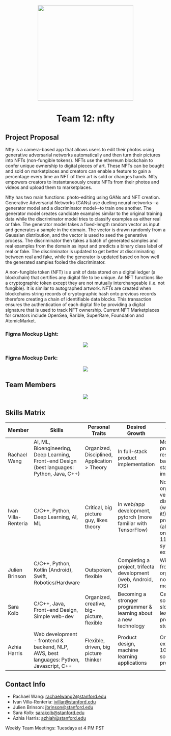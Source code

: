 <p align="center"><img src="https://github.com/StanfordCS194/Team12/blob/main/nfty%20logo.png" width="300">

<h1 align="center">Team 12: nfty</h1>

## Project Proposal 
Nfty is a camera-based app that allows users to edit their photos using generative adversarial networks automatically and then turn their pictures into NFTs (non-fungible tokens). NFTs use the ethereum blockchain to confer unique ownership to digital pieces of art. These NFTs can be bought and sold on marketplaces and creators can enable a feature to gain a percentage every time an NFT of their art is sold or changes hands. Nfty empowers creators to instantaneously create NFTs from their photos and videos and upload them to marketplaces.  

Nfty has two main functions: photo-editing using GANs and NFT creation. Generative Adversarial Networks (GANs) use dueling neural networks--a generator model and a discriminator model--to train one another. The generator model creates candidate examples similar to the original training data while the discriminator model tries to classify examples as either real or fake. The generator model takes a fixed-length random vector as input and generates a sample in the domain. The vector is drawn randomly from a Gaussian distribution, and the vector is used to seed the generative process. The discriminator then takes a batch of generated samples and real examples from the domain as input and predicts a binary class label of real or fake. The discriminator is updated to get better at discriminating between real and fake, while the generator is updated based on how well the generated samples fooled the discriminator.  

A non-fungible token (NFT) is a unit of data stored on a digital ledger (a blockchain) that certifies any digital file to be unique. An NFT functions like a cryptographic token except they are not mutually interchangeable (i.e. not fungible). It is similar to autographed artwork.  NFTs are created when blockchains string records of cryptographic hash onto previous records therefore creating a chain of identifiable data blocks. This transaction ensures the authentication of each digital file by providing a digital signature that is used to track NFT ownership. Current NFT Marketplaces for creators include OpenSea, Rarible, SuperRare, Foundation and AtomicMarket. 

### Figma Mockup Light:
<p align="center">
<img src="https://github.com/StanfordCS194/Team12/blob/main/figma%20mockup.png">
</p>

### Figma Mockup Dark:
<p align="center">
<img src="https://github.com/StanfordCS194/Team12/blob/main/designs/figma%20mockup%20dark.png">
</p>

## Team Members

<p align="center">
<img src="https://github.com/StanfordCS194/Team12/blob/main/designs/Screenshot%20(7).png">
</p>

## Skills Matrix


Member  | Skills  | Personal Traits |  Desired Growth  | Weakness 
--------|---------|-----------------|------------------|---------
Rachael Wang|AI, ML, Bioengineering, Deep Learning, Front-end Design (best languages: Python, Java, C++)|Organized, Disciplined, Application > Theory |In full-stack product implementation | Most previous projects are research based, full-stack implementation
Ivan Villa-Renteria|C/C++, Python, Deep Learning, AI, ML| Critical, big picture guy, likes theory|In web/app development, pytorch (more familiar with TensorFlow)|Not very organized, not very disciplined (working on it!), very big on procrastination (also working on it), 107 & 110 only systems experience
Julien Brinson| C/C++, Python, Kotlin (Android), Swift, Robotics/Hardware|Outspoken, flexible|Completing a project, trifecta development (web, Android, IOS)|Wildly swing from very organized to not. Ditto for motivation. 
Sara Kolb|C/C++, Java, Front-end Design, Simple web-dev |Organized, creative, big-picture, flexible| Becoming a stronger programmer & learning about a new technology|Can sometimes be slow at learning new programming stuff
Azhia Harris|Web development - frontend & backend, NLP, AWS, best languages: Python, Javascript, C++|Flexible, driven, big picture thinker |Product design, machine learning applications|Only systems experience is 107 & 110, sometimes can procrastinate

## Contact Info

* Rachael Wang: rachaelwang2@stanford.edu
* Ivan Villa-Renteria: ivillar@stanford.edu 
* Julien Brinson: jbrinson@stanford.edu 
* Sara Kolb: sarakolb@stanford.edu 
* Azhia Harris: azhiah@stanford.edu

Weekly Team Meetings: Tuesdays at 4 PM PST

